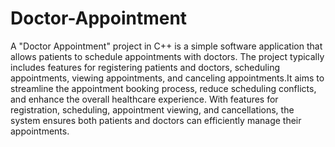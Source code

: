 # Doctor-Appointment
A "Doctor Appointment" project in C++ is a simple software application that allows patients to schedule appointments with doctors. The project typically includes features for registering patients and doctors, scheduling appointments, viewing appointments, and canceling appointments.It aims to streamline the appointment booking process, reduce scheduling conflicts, and enhance the overall healthcare experience. With features for registration, scheduling, appointment viewing, and cancellations, the system ensures both patients and doctors can efficiently manage their appointments.
